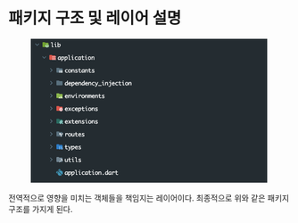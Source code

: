 # 패키지 구조 및 레이어 설명

<figure><img src="../../../.gitbook/assets/image (1) (1) (1) (1).png" alt=""><figcaption></figcaption></figure>

전역적으로 영향을 미치는 객체들을 책임지는 레이어이다. 최종적으로 위와 같은 패키지 구조를 가지게 된다.
